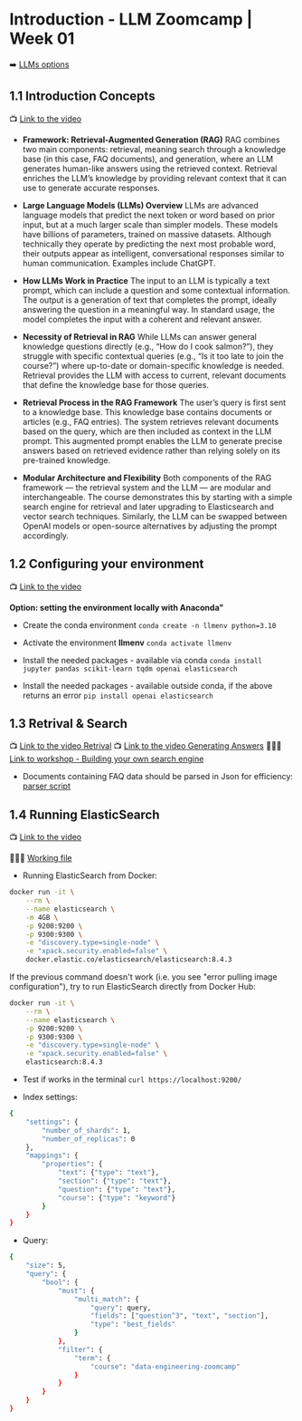 # Introduction - LLM Zoomcamp | Week 01

➡️ [LLMs options](https://github.com/DataTalksClub/llm-zoomcamp/blob/main/awesome-llms.md#openai-api-alternatives)

## 1.1 Introduction Concepts

📺 [Link to the video](https://www.youtube.com/watch?v=Q75JgLEXMsM)

- **Framework: Retrieval-Augmented Generation (RAG)**
RAG combines two main components: retrieval, meaning search through a knowledge base (in this case, FAQ documents), and generation, where an LLM generates human-like answers using the retrieved context. Retrieval enriches the LLM’s knowledge by providing relevant context that it can use to generate accurate responses.

- **Large Language Models (LLMs) Overview**
LLMs are advanced language models that predict the next token or word based on prior input, but at a much larger scale than simpler models. These models have billions of parameters, trained on massive datasets. Although technically they operate by predicting the next most probable word, their outputs appear as intelligent, conversational responses similar to human communication. Examples include ChatGPT.

- **How LLMs Work in Practice**
The input to an LLM is typically a text prompt, which can include a question and some contextual information. The output is a generation of text that completes the prompt, ideally answering the question in a meaningful way. In standard usage, the model completes the input with a coherent and relevant answer.

- **Necessity of Retrieval in RAG**
While LLMs can answer general knowledge questions directly (e.g., “How do I cook salmon?”), they struggle with specific contextual queries (e.g., “Is it too late to join the course?”) where up-to-date or domain-specific knowledge is needed. Retrieval provides the LLM with access to current, relevant documents that define the knowledge base for those queries.

- **Retrieval Process in the RAG Framework**
The user’s query is first sent to a knowledge base. This knowledge base contains documents or articles (e.g., FAQ entries). The system retrieves relevant documents based on the query, which are then included as context in the LLM prompt. This augmented prompt enables the LLM to generate precise answers based on retrieved evidence rather than relying solely on its pre-trained knowledge.

- **Modular Architecture and Flexibility**
Both components of the RAG framework — the retrieval system and the LLM — are modular and interchangeable. The course demonstrates this by starting with a simple search engine for retrieval and later upgrading to Elasticsearch and vector search techniques. Similarly, the LLM can be swapped between OpenAI models or open-source alternatives by adjusting the prompt accordingly.


## 1.2 Configuring your environment

📺 [Link to the video](https://www.youtube.com/watch?v=ozCpmkbJNJE)

**Option: setting the environment locally with Anaconda"**

- Create the conda environment
`conda create -n llmenv python=3.10`

- Activate the environment **llmenv**
`conda activate llmenv`

- Install the needed packages - available via conda
`conda install jupyter pandas scikit-learn tqdm openai elasticsearch`

- Install the needed packages - available outside conda, if the above returns an error
`pip install openai elasticsearch`

## 1.3 Retrival & Search

📺 [Link to the video Retrival](https://www.youtube.com/watch?v=olvem333Bqo)
📺 [Link to the video Generating Answers](https://www.youtube.com/watch?v=qz316T3U49Q)
👩🏽‍💻 [Link to workshop - Building your own search engine](https://github.com/alexeygrigorev/build-your-own-search-engine/blob/main/notebook.ipynb)

- Documents containing FAQ data should be parsed in Json for efficiency: [parser script](./parse-faq.ipynb)

## 1.4 Running ElasticSearch

📺 [Link to the video](https://www.youtube.com/watch?v=1lgbR5wMvsI)

👩🏽‍💻 [Working file](./rag-intro.ipynb)

- Running ElasticSearch from Docker:

```bash
docker run -it \
    --rm \
    --name elasticsearch \
    -m 4GB \
    -p 9200:9200 \
    -p 9300:9300 \
    -e "discovery.type=single-node" \
    -e "xpack.security.enabled=false" \
    docker.elastic.co/elasticsearch/elasticsearch:8.4.3
```

If the previous command doesn't work (i.e. you see "error pulling image configuration"), try to run ElasticSearch directly from Docker Hub:

```bash
docker run -it \
    --rm \
    --name elasticsearch \
    -p 9200:9200 \
    -p 9300:9300 \
    -e "discovery.type=single-node" \
    -e "xpack.security.enabled=false" \
    elasticsearch:8.4.3
```

- Test if works in the terminal `curl https://localhost:9200/`

- Index settings:

```bash
{
    "settings": {
        "number_of_shards": 1,
        "number_of_replicas": 0
    },
    "mappings": {
        "properties": {
            "text": {"type": "text"},
            "section": {"type": "text"},
            "question": {"type": "text"},
            "course": {"type": "keyword"} 
        }
    }
}
```

- Query:

```bash
{
    "size": 5,
    "query": {
        "bool": {
            "must": {
                "multi_match": {
                    "query": query,
                    "fields": ["question^3", "text", "section"],
                    "type": "best_fields"
                }
            },
            "filter": {
                "term": {
                    "course": "data-engineering-zoomcamp"
                }
            }
        }
    }
}

```
